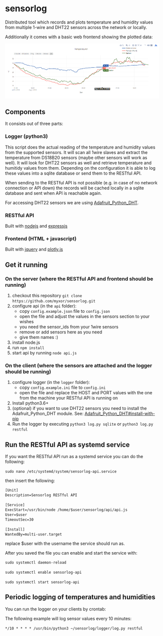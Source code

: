 # sensorlog

Distributed tool which records and plots temperature and humidity values from multiple 1-wire and DHT22 sensors across the network or locally.

Additionally it comes with a basic web frontend showing the plotted data:

![alt text](https://raw.githubusercontent.com/myxor/sensorlog/master/res/graph.png "Graph with three different sensors")


## Components

It consists out of three parts:

### Logger (python3)

This script does the actual reading of the temperature and humidity values from the supported sensors.
It will scan all 1wire slaves and extract the temperature from DS18B20 sensors (maybe other sensors will work as well).
It will look for DHT22 sensors as well and retrieve temperature and humitidy values from them.
Depending on the configuration it is able to log these values into a sqlite database or send them to the RESTful API.

When sending to the RESTful API is not possible (e.g. in case of no network connection or API down) the records will be cached locally in a sqlite database and sent when API is reachable again.


For accessing DHT22 sensors we are using [Adafruit_Python_DHT](https://github.com/adafruit/Adafruit_Python_DHT).

### RESTful API

Built with [nodejs](https://github.com/nodejs/node) and [expressjs](https://github.com/expressjs/express)

### Frontend (HTML + javascript)

Built with [jquery](https://github.com/jquery/jquery/) and [plotly.js](https://github.com/plotly/plotly.js/)



## Get it running

### On the server (where the RESTful API and frontend should be running)

1. checkout this repository
  `git clone https://github.com/myxor/sensorlog.git`
2. configure api (in the `api` folder):
    - copy `config.example.json` file to `config.json`
    - open the file and adjust the values in the sensors section to your wishes
    - you need the sensor_ids from your 1wire sensors
    - remove or add sensors here as you need
    - give them names :)
3. install node.js
4. run `npm install`
5. start api by running `node api.js`

### On the client (where the sensors are attached and the logger should be running)

1. configure logger (in the `logger` folder):
    - copy `config.example.ini` file to `config.ini`
    - open the file and replace the HOST and PORT values with the one from the machine your RESTful API is running on
2. Install python3.6+
3. (optional) if you want to use DHT22 sensors you need to install the Adafruit_Python_DHT module. See: [Adafruit_Python_DHT#install-with-pip](https://github.com/adafruit/Adafruit_Python_DHT#install-with-pip)
4. Run the logger by executing `python3 log.py sqlite` or `python3 log.py restful`


## Run the RESTful API as systemd service

If you want the RESTful API run as a systemd service you can do the following:

```sudo nano /etc/systemd/system/sensorlog-api.service```

then insert the following:

```
[Unit]
Description=Sensorlog RESTful API

[Service]
ExecStart=/usr/bin/node /home/$user/sensorlog/api/api.js
User=$user
TimeoutSec=30

[Install]
WantedBy=multi-user.target
```

replace $user with the username the service should run as.

After you saved the file you can enable and start the service with:

```
sudo systemctl daemon-reload 

sudo systemctl enable sensorlog-api

sudo systemctl start sensorlog-api

```


## Periodic logging of temperatures and humidities

You can run the logger on your clients by crontab:

The following example will log sensor values every 10 minutes:

```*/10 * * * * /usr/bin/python3 ~/sensorlog/logger/log.py restful```
